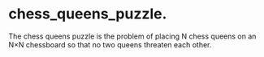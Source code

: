 ﻿# chess_queens_puzzle.

The chess queens puzzle is the problem of placing N chess queens on an N×N chessboard so that no two queens threaten each other.
